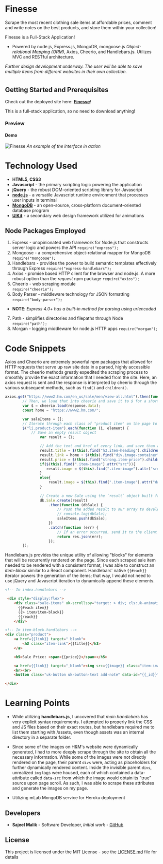 # Finesse

Scrape the most recent clothing sale items at affordable prices, comment and write notes on the best products, and store them within your collection!

Finesse is a Full-Stack Application! 

* Powered by node.js, Express.js, MongoDB, mongoose.js *Object-relational Mapping (ORM)*, Axios, Cheerio, and Handlebars.js. Utilizes MVC and RESTful architecture.

*Further design development underway. The user will be able to save multiple items from different websites in their own collection.*
#

## Getting Started and Prerequisites

Check out the deployed site here: 
[**Finesse**](https://finessed.herokuapp.com/)!

This is a full-stack application, so no need to download anything!

### Preview 

#### Demo

![Finesse](https://github.com/sajeelmalik/Finesse/blob/master/public/assets/images/preview.gif?raw=true  "Finesse")
*An example of the interface in action*


# Technology Used

* **HTML5, CSS3** 
* **Javascript** - the primary scripting logic powering the application
* **jQuery** - the robust DOM-oriented scripting library for Javascript
* [**node.js**](https://nodejs.org/en/) - a versatile Javascript runtime environment that processes user inputs in terminal
* [**MongoDB**](https://www.mongodb.com/) - an open-source, cross-platform document-oriented database program
* [**UIKit**](https://getuikit.com/docs/) - a secondary web design framework utilized for animations


## Node Packages Employed

1. Express - unopinionated web framework for Node.js that constructs server logic and powers the API
``` require("express"); ```
2. Mongoose - a comprehensive object-relational mapper for MongoDB
``` require("mongoose"); ```
3. Handlebars - provides the power to build semantic templates effectively through Express
``` require("express-handlebars"); ```
4. Axios - promise based HTTP client for the browser and node.js. A more robust option than the *request* npm package
```require("axios");```
5. Cheerio - web scraping module    
```require("cheerio");```
6. Body Parser - middleware technology for JSON formatting
``` require("body-parser"); ```
- **NOTE**: *Express 4.0+ has a built-in method for parsing using urlencoded*
7. Path - simplifies directories and filepaths through Node
``` require("path"); ```
8. Morgan - logging middleware for node.js HTTP apps
``` require("morgan"); ```

# Code Snippets

Axios and Cheerio are extremely powerful npm packages that allowed for HTTP requests that serve up raw site data in a parsed, highly accessible format. The cheerio methods greatly expedited the scraping process to smoothly provide the exact information that I needed from the site. Here, an axios request is sent and the response is interpreted by cheerio through the various subsequent methods, such as `find()` and `children()`.
```Javascript
axios.get("https://www2.hm.com/en_us/sale/men/view-all.html").then(function (response) {
        // Then, we load that into cheerio and save it to $ for a shorthand selector
        var $ = cheerio.load(response.data);
        const home = "https://www2.hm.com/";

        var saleItems = [];
        // Iterate through each class of "product item" on the page to scrape the specific sales
        $("li.product-item").each(function (i, element) {
            // Save an empty result object
                var result = {};

                // Add the text and href of every link, and save them as properties of the result object
                result.title = $(this).find("h3.item-heading").children("a").text();
                result.link = home + $(this).find("div.image-container").children("a").attr("href"); 
                result.price = $(this).find("strong.item-price").children("span.sale").text();
                if($(this).find(".item-image").attr("src")){
                   result.image = $(this).find(".item-image").attr("src"); 
                }
                else{
                    result.image = $(this).find(".item-image").attr("data-src"); 
                }
               
                // Create a new Sale using the `result` object built from scraping
                db.Sale.create(result)
                    .then(function (dbSale) {
                        // Push the added result to our array to develop our JSON
                        // console.log(dbSale);
                        saleItems.push(dbSale);
                    })
                    .catch(function (err) {
                        // If an error occurred, send it to the client
                        return res.json(err);
                    });
        });
```
Handlebars.js provides the unique utility of allowing "blocks" for elements that will be recurrently rendered on the page. Since each scraped sale item needed to be rendered with a consistent format, I was able to construct an *item-block* similar to a React component. Handlebars' native `{{#each}}` iterator powers the generation of the items; that way, I would not need to use jQuery and Javascript iteration to dynamically append these elements.
```HTML
<!-- In index.handlebars -->

 <div style="display:flex">
    <div class="sale-items" uk-scrollspy="target: > div; cls:uk-animation-fade; delay: 100">
      {{#each item}}
      {{> item/item-block}}
      {{/each}}
    </div>

<!-- In item-block.handlebars -->
<div class="product">
	<a href={{link}} target="_blank">
		<h3 class="item-link">{{title}}</h3>
	</a>

	<h5>Sale Price: <span>{{price}}</span></h5>

	<a href={{link}} target="_blank"><img src={{image}} class="item-image"></a>
	<br><br>
	<button class="uk-button uk-button-text add-note" data-id="{{_id}}">Add Note</button>

</div>
```

# Learning Points

* While utilizing **handlebars.js**, I uncovered that *main.handlebars* has very explicit syntax requirements. I attempted to properly link the CSS and JS files based on their exact routes, but handlebars required me to list them starting with /assets, even though assets was an internal directory in a separate folder. 

* Since some of the images on H&M's website were dynamically generated, I had to more deeply scrape through the site to obtain all the necessary information. While some of the images were not directly rendered on the page, their parent `divs` were, acting as placeholders for further dynamically rendered content. Inside the invisible parent `divs`, unrealized `img` tags were housed, each of which contained a data-attribute called `data-src` from which the image would obtain its "true" source upon page scroll. As such, I was able to scrape these attributes and generate the images on my page.

* Utilizing mLab MongoDB service for Heroku deployment

## Developers

* **Sajeel Malik** - Software Developer, *Initial work* - [GitHub](https://github.com/sajeelmalik)


## License

This project is licensed under the MIT License - see the [LICENSE.md](LICENSE.md) file for details
